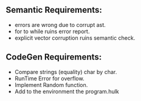 ## Semantic Requirements:
- errors are wrong due to corrupt ast.
- for to while ruins error report.
- explicit vector corruption ruins semantic check.
## CodeGen Requirements:
- Compare strings (equality) char by char.
- RunTime Error for overflow.
- Implement Random function.
- Add to the environment the program.hulk